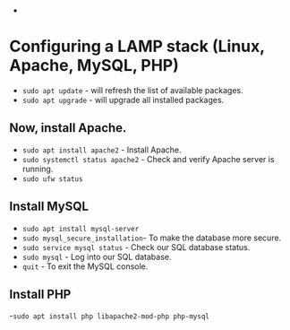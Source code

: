 - 

# Configuring a LAMP stack (Linux, Apache, MySQL, PHP)
- `sudo apt update` - will refresh the list of available packages.
- `sudo apt upgrade` - will upgrade all installed packages.

## Now, install Apache.
- `sudo apt install apache2` - Install Apache.
- `sudo systemctl status apache2` - Check and verify Apache server is running.
- `sudo ufw status`

## Install MySQL
 - `sudo apt install mysql-server` 
 - `sudo mysql_secure_installation`- To make the database more secure.
 - `sudo service mysql status` - Check our SQL database status.
 - `sudo mysql` - Log into our SQL database.
 - `quit` - To exit the MySQL console.

## Install PHP
-`sudo apt install php libapache2-mod-php php-mysql`

